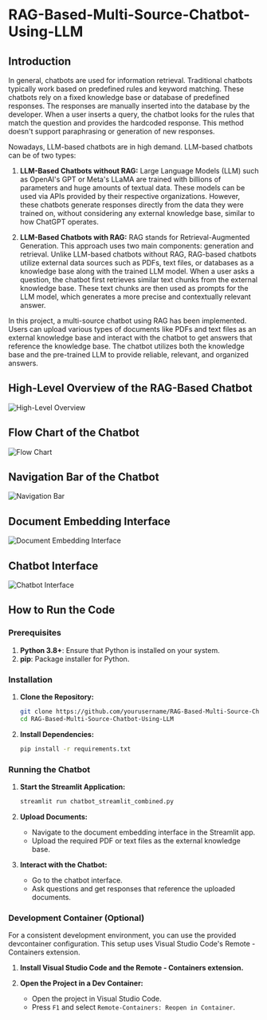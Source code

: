 # RAG-Based-Multi-Source-Chatbot-Using-LLM

## Introduction

In general, chatbots are used for information retrieval. Traditional chatbots typically work based on predefined rules and keyword matching. These chatbots rely on a fixed knowledge base or database of predefined responses. The responses are manually inserted into the database by the developer. When a user inserts a query, the chatbot looks for the rules that match the question and provides the hardcoded response. This method doesn't support paraphrasing or generation of new responses.

Nowadays, LLM-based chatbots are in high demand. LLM-based chatbots can be of two types:

1. **LLM-Based Chatbots without RAG:** Large Language Models (LLM) such as OpenAI's GPT or Meta's LLaMA are trained with billions of parameters and huge amounts of textual data. These models can be used via APIs provided by their respective organizations. However, these chatbots generate responses directly from the data they were trained on, without considering any external knowledge base, similar to how ChatGPT operates.

2. **LLM-Based Chatbots with RAG:** RAG stands for Retrieval-Augmented Generation. This approach uses two main components: generation and retrieval. Unlike LLM-based chatbots without RAG, RAG-based chatbots utilize external data sources such as PDFs, text files, or databases as a knowledge base along with the trained LLM model. When a user asks a question, the chatbot first retrieves similar text chunks from the external knowledge base. These text chunks are then used as prompts for the LLM model, which generates a more precise and contextually relevant answer.

In this project, a multi-source chatbot using RAG has been implemented. Users can upload various types of documents like PDFs and text files as an external knowledge base and interact with the chatbot to get answers that reference the knowledge base. The chatbot utilizes both the knowledge base and the pre-trained LLM to provide reliable, relevant, and organized answers.

## High-Level Overview of the RAG-Based Chatbot

![High-Level Overview](https://github.com/semanto-mondal/RAG-Based-Multi-Source-Chatbot-Using-LLM/assets/133217806/80095c2c-a993-4296-b1dc-f802fa1875cf)

## Flow Chart of the Chatbot

![Flow Chart](https://github.com/semanto-mondal/RAG-Based-Multi-Source-Chatbot-Using-LLM/assets/133217806/6a18696a-93b8-4bd8-a548-6f3fc5eb1910)

## Navigation Bar of the Chatbot

![Navigation Bar](https://github.com/semanto-mondal/RAG-Based-Multi-Source-Chatbot-Using-LLM/assets/133217806/20301ec9-9498-4de0-be3a-b7eb3e493c23)

## Document Embedding Interface

![Document Embedding Interface](https://github.com/semanto-mondal/RAG-Based-Multi-Source-Chatbot-Using-LLM/assets/133217806/dc58999e-7740-44eb-8c97-b4929725ff49)

## Chatbot Interface

![Chatbot Interface](https://github.com/semanto-mondal/RAG-Based-Multi-Source-Chatbot-Using-LLM/assets/133217806/8c04d3ff-3fde-466b-ba06-b3ac58290d85)

## How to Run the Code

### Prerequisites

1. **Python 3.8+**: Ensure that Python is installed on your system.
2. **pip**: Package installer for Python.

### Installation

1. **Clone the Repository:**

    ```sh
    git clone https://github.com/yourusername/RAG-Based-Multi-Source-Chatbot-Using-LLM.git
    cd RAG-Based-Multi-Source-Chatbot-Using-LLM
    ```

2. **Install Dependencies:**

    ```sh
    pip install -r requirements.txt
    ```

### Running the Chatbot

1. **Start the Streamlit Application:**

    ```sh
    streamlit run chatbot_streamlit_combined.py
    ```

2. **Upload Documents:**

    - Navigate to the document embedding interface in the Streamlit app.
    - Upload the required PDF or text files as the external knowledge base.

3. **Interact with the Chatbot:**

    - Go to the chatbot interface.
    - Ask questions and get responses that reference the uploaded documents.

### Development Container (Optional)

For a consistent development environment, you can use the provided devcontainer configuration. This setup uses Visual Studio Code's Remote - Containers extension.

1. **Install Visual Studio Code and the Remote - Containers extension.**

2. **Open the Project in a Dev Container:**

    - Open the project in Visual Studio Code.
    - Press `F1` and select `Remote-Containers: Reopen in Container`.

